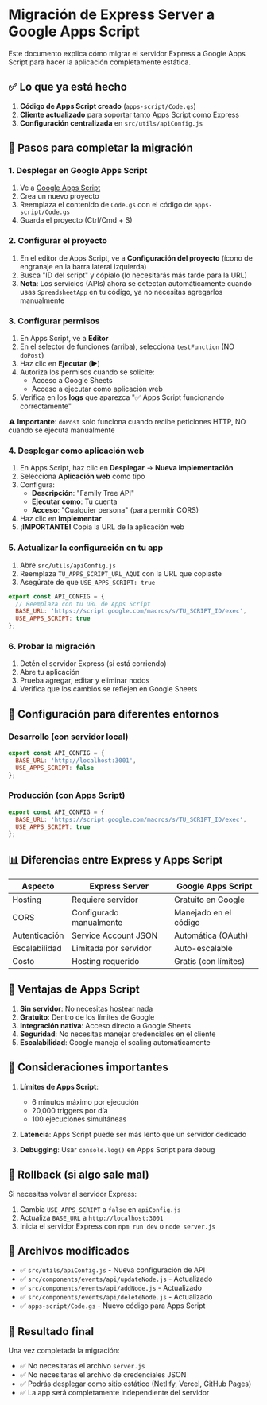 # Migración de Express Server a Google Apps Script

Este documento explica cómo migrar el servidor Express a Google Apps Script para hacer la aplicación completamente estática.

## ✅ Lo que ya está hecho

1. **Código de Apps Script creado** (`apps-script/Code.gs`)
2. **Cliente actualizado** para soportar tanto Apps Script como Express
3. **Configuración centralizada** en `src/utils/apiConfig.js`

## 🚀 Pasos para completar la migración

### 1. Desplegar en Google Apps Script

1. Ve a [Google Apps Script](https://script.google.com/)
2. Crea un nuevo proyecto
3. Reemplaza el contenido de `Code.gs` con el código de `apps-script/Code.gs`
4. Guarda el proyecto (Ctrl/Cmd + S)

### 2. Configurar el proyecto

1. En el editor de Apps Script, ve a **Configuración del proyecto** (ícono de engranaje en la barra lateral izquierda)
2. Busca "ID del script" y cópialo (lo necesitarás más tarde para la URL)
3. **Nota**: Los servicios (APIs) ahora se detectan automáticamente cuando usas `SpreadsheetApp` en tu código, ya no necesitas agregarlos manualmente

### 3. Configurar permisos

1. En Apps Script, ve a **Editor**
2. En el selector de funciones (arriba), selecciona `testFunction` (NO `doPost`)
3. Haz clic en **Ejecutar** (▶️)
4. Autoriza los permisos cuando se solicite:
   - Acceso a Google Sheets
   - Acceso a ejecutar como aplicación web
5. Verifica en los **logs** que aparezca "✅ Apps Script funcionando correctamente"

**⚠️ Importante**: `doPost` solo funciona cuando recibe peticiones HTTP, NO cuando se ejecuta manualmente

### 4. Desplegar como aplicación web

1. En Apps Script, haz clic en **Desplegar** → **Nueva implementación**
2. Selecciona **Aplicación web** como tipo
3. Configura:
   - **Descripción**: "Family Tree API"
   - **Ejecutar como**: Tu cuenta
   - **Acceso**: "Cualquier persona" (para permitir CORS)
4. Haz clic en **Implementar**
5. **¡IMPORTANTE!** Copia la URL de la aplicación web

### 5. Actualizar la configuración en tu app

1. Abre `src/utils/apiConfig.js`
2. Reemplaza `TU_APPS_SCRIPT_URL_AQUI` con la URL que copiaste
3. Asegúrate de que `USE_APPS_SCRIPT: true`

```javascript
export const API_CONFIG = {
  // Reemplaza con tu URL de Apps Script
  BASE_URL: 'https://script.google.com/macros/s/TU_SCRIPT_ID/exec',
  USE_APPS_SCRIPT: true
};
```

### 6. Probar la migración

1. Detén el servidor Express (si está corriendo)
2. Abre tu aplicación
3. Prueba agregar, editar y eliminar nodos
4. Verifica que los cambios se reflejen en Google Sheets

## 🔧 Configuración para diferentes entornos

### Desarrollo (con servidor local)
```javascript
export const API_CONFIG = {
  BASE_URL: 'http://localhost:3001',
  USE_APPS_SCRIPT: false
};
```

### Producción (con Apps Script)
```javascript
export const API_CONFIG = {
  BASE_URL: 'https://script.google.com/macros/s/TU_SCRIPT_ID/exec',
  USE_APPS_SCRIPT: true
};
```

## 📊 Diferencias entre Express y Apps Script

| Aspecto | Express Server | Google Apps Script |
|---------|----------------|-------------------|
| Hosting | Requiere servidor | Gratuito en Google |
| CORS | Configurado manualmente | Manejado en el código |
| Autenticación | Service Account JSON | Automática (OAuth) |
| Escalabilidad | Limitada por servidor | Auto-escalable |
| Costo | Hosting requerido | Gratis (con límites) |

## 🎯 Ventajas de Apps Script

1. **Sin servidor**: No necesitas hostear nada
2. **Gratuito**: Dentro de los límites de Google
3. **Integración nativa**: Acceso directo a Google Sheets
4. **Seguridad**: No necesitas manejar credenciales en el cliente
5. **Escalabilidad**: Google maneja el scaling automáticamente

## 🚨 Consideraciones importantes

1. **Límites de Apps Script**:
   - 6 minutos máximo por ejecución
   - 20,000 triggers por día
   - 100 ejecuciones simultáneas

2. **Latencia**: Apps Script puede ser más lento que un servidor dedicado

3. **Debugging**: Usar `console.log()` en Apps Script para debug

## 🔄 Rollback (si algo sale mal)

Si necesitas volver al servidor Express:

1. Cambia `USE_APPS_SCRIPT` a `false` en `apiConfig.js`
2. Actualiza `BASE_URL` a `http://localhost:3001`
3. Inicia el servidor Express con `npm run dev` o `node server.js`

## 📝 Archivos modificados

- ✅ `src/utils/apiConfig.js` - Nueva configuración de API
- ✅ `src/components/events/api/updateNode.js` - Actualizado
- ✅ `src/components/events/api/addNode.js` - Actualizado  
- ✅ `src/components/events/api/deleteNode.js` - Actualizado
- ✅ `apps-script/Code.gs` - Nuevo código para Apps Script

## 🎉 Resultado final

Una vez completada la migración:
- ✅ No necesitarás el archivo `server.js`
- ✅ No necesitarás el archivo de credenciales JSON
- ✅ Podrás desplegar como sitio estático (Netlify, Vercel, GitHub Pages)
- ✅ La app será completamente independiente del servidor
